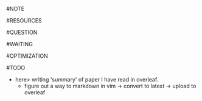 
#NOTE

#RESOURCES

#QUESTION

#WAITING

#OPTIMIZATION

#TODO
* here> writing 'summary' of paper I have read in overleaf.
    * figure out a way to markdown in vim -> convert to latext -> upload to overleaf
